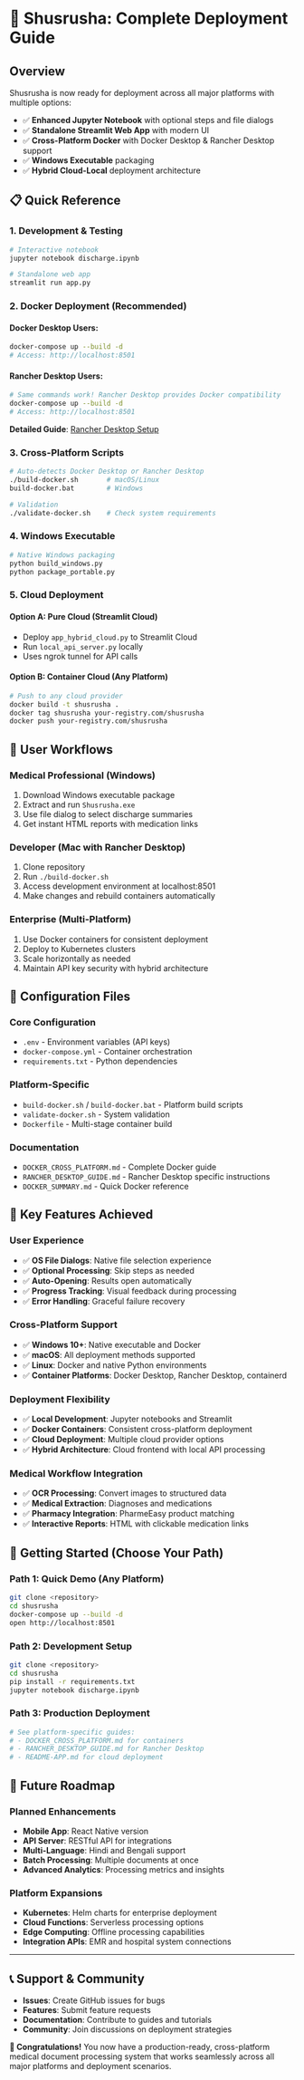 # 🏥 Shusrusha: Complete Deployment Guide

## Overview

Shusrusha is now ready for deployment across all major platforms with multiple options:

- ✅ **Enhanced Jupyter Notebook** with optional steps and file dialogs
- ✅ **Standalone Streamlit Web App** with modern UI
- ✅ **Cross-Platform Docker** with Docker Desktop & Rancher Desktop support
- ✅ **Windows Executable** packaging
- ✅ **Hybrid Cloud-Local** deployment architecture

## 📋 Quick Reference

### 1. Development & Testing
```bash
# Interactive notebook
jupyter notebook discharge.ipynb

# Standalone web app
streamlit run app.py
```

### 2. Docker Deployment (Recommended)

#### Docker Desktop Users:
```bash
docker-compose up --build -d
# Access: http://localhost:8501
```

#### Rancher Desktop Users:
```bash
# Same commands work! Rancher Desktop provides Docker compatibility
docker-compose up --build -d
# Access: http://localhost:8501
```

**Detailed Guide**: [Rancher Desktop Setup](RANCHER_DESKTOP_GUIDE.md)

### 3. Cross-Platform Scripts
```bash
# Auto-detects Docker Desktop or Rancher Desktop
./build-docker.sh       # macOS/Linux
build-docker.bat        # Windows

# Validation
./validate-docker.sh    # Check system requirements
```

### 4. Windows Executable
```bash
# Native Windows packaging
python build_windows.py
python package_portable.py
```

### 5. Cloud Deployment

#### Option A: Pure Cloud (Streamlit Cloud)
- Deploy `app_hybrid_cloud.py` to Streamlit Cloud
- Run `local_api_server.py` locally
- Uses ngrok tunnel for API calls

#### Option B: Container Cloud (Any Platform)
```bash
# Push to any cloud provider
docker build -t shusrusha .
docker tag shusrusha your-registry.com/shusrusha
docker push your-registry.com/shusrusha
```

## 🎯 User Workflows

### Medical Professional (Windows)
1. Download Windows executable package
2. Extract and run `Shusrusha.exe`
3. Use file dialog to select discharge summaries
4. Get instant HTML reports with medication links

### Developer (Mac with Rancher Desktop)
1. Clone repository
2. Run `./build-docker.sh` 
3. Access development environment at localhost:8501
4. Make changes and rebuild containers automatically

### Enterprise (Multi-Platform)
1. Use Docker containers for consistent deployment
2. Deploy to Kubernetes clusters
3. Scale horizontally as needed
4. Maintain API key security with hybrid architecture

## 🔧 Configuration Files

### Core Configuration
- `.env` - Environment variables (API keys)
- `docker-compose.yml` - Container orchestration
- `requirements.txt` - Python dependencies

### Platform-Specific
- `build-docker.sh` / `build-docker.bat` - Platform build scripts
- `validate-docker.sh` - System validation
- `Dockerfile` - Multi-stage container build

### Documentation
- `DOCKER_CROSS_PLATFORM.md` - Complete Docker guide
- `RANCHER_DESKTOP_GUIDE.md` - Rancher Desktop specific instructions
- `DOCKER_SUMMARY.md` - Quick Docker reference

## 🌟 Key Features Achieved

### User Experience
- ✅ **OS File Dialogs**: Native file selection experience
- ✅ **Optional Processing**: Skip steps as needed
- ✅ **Auto-Opening**: Results open automatically
- ✅ **Progress Tracking**: Visual feedback during processing
- ✅ **Error Handling**: Graceful failure recovery

### Cross-Platform Support
- ✅ **Windows 10+**: Native executable and Docker
- ✅ **macOS**: All deployment methods supported
- ✅ **Linux**: Docker and native Python environments
- ✅ **Container Platforms**: Docker Desktop, Rancher Desktop, containerd

### Deployment Flexibility
- ✅ **Local Development**: Jupyter notebooks and Streamlit
- ✅ **Docker Containers**: Consistent cross-platform deployment
- ✅ **Cloud Deployment**: Multiple cloud provider options
- ✅ **Hybrid Architecture**: Cloud frontend with local API processing

### Medical Workflow Integration
- ✅ **OCR Processing**: Convert images to structured data
- ✅ **Medical Extraction**: Diagnoses and medications
- ✅ **Pharmacy Integration**: PharmeEasy product matching
- ✅ **Interactive Reports**: HTML with clickable medication links

## 🚀 Getting Started (Choose Your Path)

### Path 1: Quick Demo (Any Platform)
```bash
git clone <repository>
cd shusrusha
docker-compose up --build -d
open http://localhost:8501
```

### Path 2: Development Setup
```bash
git clone <repository>
cd shusrusha
pip install -r requirements.txt
jupyter notebook discharge.ipynb
```

### Path 3: Production Deployment
```bash
# See platform-specific guides:
# - DOCKER_CROSS_PLATFORM.md for containers
# - RANCHER_DESKTOP_GUIDE.md for Rancher Desktop
# - README-APP.md for cloud deployment
```

## 🔮 Future Roadmap

### Planned Enhancements
- **Mobile App**: React Native version
- **API Server**: RESTful API for integrations
- **Multi-Language**: Hindi and Bengali support
- **Batch Processing**: Multiple documents at once
- **Advanced Analytics**: Processing metrics and insights

### Platform Expansions
- **Kubernetes**: Helm charts for enterprise deployment
- **Cloud Functions**: Serverless processing options
- **Edge Computing**: Offline processing capabilities
- **Integration APIs**: EMR and hospital system connections

---

## 📞 Support & Community

- **Issues**: Create GitHub issues for bugs
- **Features**: Submit feature requests
- **Documentation**: Contribute to guides and tutorials
- **Community**: Join discussions on deployment strategies

**🎉 Congratulations!** You now have a production-ready, cross-platform medical document processing system that works seamlessly across all major platforms and deployment scenarios.
